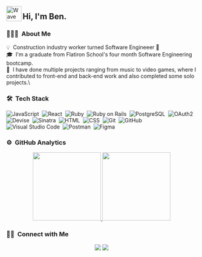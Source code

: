 <img alt="Wave" src="./assets/Hand%20Wave.gif" width='40' align="left"/><h2>Hi, I'm Ben.</h2>

### 👨🏻‍💻 &nbsp;About Me

💡 &nbsp;Construction industry worker turned Software Engineeer 🔨\
🎓 &nbsp;I'm a graduate from Flatiron School's four month Software Engineering bootcamp.\
🌱 &nbsp;I have done multiple projects ranging from music to video games, where I contributed to front-end and back-end work and also completed some solo projects.\

### 🛠 &nbsp;Tech Stack

![JavaScript](https://img.shields.io/badge/-JavaScript-05122A?style=flat&logo=javascript)&nbsp;
![React](https://img.shields.io/badge/-React-05122A?style=flat&logo=react)&nbsp;
![Ruby](https://img.shields.io/badge/-Ruby-05122A?style=flat&logo=ruby)&nbsp;
![Ruby on Rails](https://img.shields.io/badge/-Ruby%20on%20Rails-05122A?style=flat&logo=rubyonrails)&nbsp;
![PostgreSQL](https://img.shields.io/badge/-PostgreSQL-05122A?style=flat&logo=postgresql)&nbsp;
![OAuth2](https://img.shields.io/badge/-OAuth-05122A?style=flat&logo=oauth2)&nbsp;
![Devise](https://img.shields.io/badge/-Devise-05122A?style=flat&logo=devise)&nbsp;
![Sinatra](https://img.shields.io/badge/-Sinatra-05122A?style=flat&logo=sinatra)&nbsp;
![HTML](https://img.shields.io/badge/-HTML-05122A?style=flat&logo=HTML5)&nbsp;
![CSS](https://img.shields.io/badge/-CSS-05122A?style=flat&logo=CSS3&logoColor=1572B6)&nbsp;
![Git](https://img.shields.io/badge/-Git-05122A?style=flat&logo=git)&nbsp;
![GitHub](https://img.shields.io/badge/-GitHub-05122A?style=flat&logo=github)&nbsp;
![Visual Studio Code](https://img.shields.io/badge/-Visual%20Studio%20Code-05122A?style=flat&logo=visual-studio-code&logoColor=007ACC)&nbsp;
![Postman](https://img.shields.io/badge/-Postman-05122A?style=flat&logo=postman)&nbsp;
![Figma](https://img.shields.io/badge/-Figma-05122A?style=flat&logo=figma)&nbsp;

### ⚙️ &nbsp;GitHub Analytics

<p align="center">
<a href="https://github.com/erkhart96">
  <img height="180em" src="https://github-readme-stats-eight-theta.vercel.app/api?username=erkhart96&show_icons=true&theme=algolia&include_all_commits=true&count_private=true"/>
  <img height="180em" src="https://github-readme-stats-eight-theta.vercel.app/api/top-langs/?username=erkhart96&layout=compact&langs_count=8&theme=algolia"/>
</a>
</p>

### 🤝🏻 &nbsp;Connect with Me

<p align="center">
<a href="https://linkedin.com/in/ben-erkhart"><img src="https://img.shields.io/badge/-Ben%20Erkhart-0077B5?style=flat&logo=Linkedin&logoColor=white"/></a>
<a href="mailto:berkhart3@gmail.com"><img src="https://img.shields.io/badge/-berkhart3@gmail.com-D14836?style=flat&logo=Gmail&logoColor=white"/></a>
</p>
